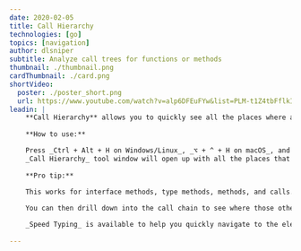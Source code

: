 ```yaml
---
date: 2020-02-05
title: Call Hierarchy
technologies: [go]
topics: [navigation]
author: dlsniper
subtitle: Analyze call trees for functions or methods 
thumbnail: ./thumbnail.png
cardThumbnail: ./card.png
shortVideo:
  poster: ./poster_short.png
  url: https://www.youtube.com/watch?v=alp6DFEuFYw&list=PLM-t1Z4tbFflkIOaap4P-BV30ZrZwrDld&index=18
leadin: |
    **Call Hierarchy** allows you to quickly see all the places where a function or method is used.
    
    **How to use:**

    Press _Ctrl + Alt + H on Windows/Linux_, _⌥ + ^ + H on macOS_, and the 
    _Call Hierarchy_ tool window will open up with all the places that the function is called inside.
    
    **Pro tip:**
    
    This works for interface methods, type methods, methods, and calls.

    You can then drill down into the call chain to see where those other functions are called.

    _Speed Typing_ is available to help you quickly navigate to the element you need.
    
---
```

